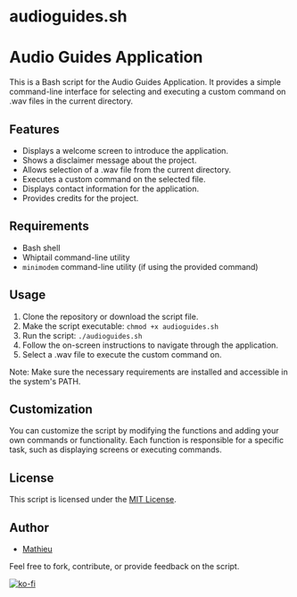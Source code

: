# audioguides.sh
 
# Audio Guides Application

This is a Bash script for the Audio Guides Application. It provides a simple command-line interface for selecting and executing a custom command on .wav files in the current directory.

## Features

- Displays a welcome screen to introduce the application.
- Shows a disclaimer message about the project.
- Allows selection of a .wav file from the current directory.
- Executes a custom command on the selected file.
- Displays contact information for the application.
- Provides credits for the project.

## Requirements

- Bash shell
- Whiptail command-line utility
- `minimodem` command-line utility (if using the provided command)

## Usage

1. Clone the repository or download the script file.
2. Make the script executable: `chmod +x audioguides.sh`
3. Run the script: `./audioguides.sh`
4. Follow the on-screen instructions to navigate through the application.
5. Select a .wav file to execute the custom command on.

Note: Make sure the necessary requirements are installed and accessible in the system's PATH.

## Customization

You can customize the script by modifying the functions and adding your own commands or functionality. Each function is responsible for a specific task, such as displaying screens or executing commands.

## License

This script is licensed under the [MIT License](LICENSE).

## Author

- [Mathieu](https://github.com/izo)

Feel free to fork, contribute, or provide feedback on the script.

[![ko-fi](https://ko-fi.com/img/githubbutton_sm.svg)](https://ko-fi.com/U6U621SO3)


